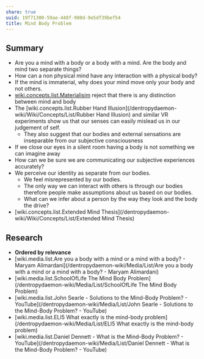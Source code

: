 ```yaml
---
share: true
uuid: 19f71300-59ae-448f-980d-9e5df39bef54
title: Mind Body Problem
---
```

## Summary

* Are you a mind with a body or a body with a mind. Are the body and mind two separate things?
* How can a non physical mind have any interaction with a physical body?
* If the mind is immaterial, why does your mind move only your body and not others.
* [wiki.concepts.list.Materialisim](/Materialists) reject that there is any distinction between mind and body
* The [wiki.concepts.list.Rubber Hand Illusion](/dentropydaemon-wiki/Wiki/Concepts/List/Rubber Hand Illusion) and similar VR experiments show us that our senses can easily mislead us in our judgement of self.
  * They also suggest that our bodies and external sensations are inseparable from our subjective consciousness
* If we close our eyes in a silent room having a body is not something we can imagine away
* How can we be sure we are communicating our subjective experiences accurately?
* We perceive our identity as separate from our bodies.
  * We feel misrepresented by our bodies.
  * The only way we can interact with others is through our bodies therefore people make assumptions about us based on our bodies.
  * What can we infer about a person by the way they look and the body the drive?
* [wiki.concepts.list.Extended Mind Thesis](/dentropydaemon-wiki/Wiki/Concepts/List/Extended Mind Thesis)

## Research

* **Ordered by relevance**
* [wiki.media.list.Are you a body with a mind or a mind with a body? - Maryam Alimardani](/dentropydaemon-wiki/Media/List/Are you a body with a mind or a mind with a body? - Maryam Alimardani)
* [wiki.media.list.SchoolOfLife The Mind Body Problem](/dentropydaemon-wiki/Media/List/SchoolOfLife The Mind Body Problem)
* [wiki.media.list.John Searle - Solutions to the Mind-Body Problem? - YouTube](/dentropydaemon-wiki/Media/List/John Searle - Solutions to the Mind-Body Problem? - YouTube)
* [wiki.media.list.ELI5 What exactly is the mind-body problem](/dentropydaemon-wiki/Media/List/ELI5 What exactly is the mind-body problem)
* [wiki.media.list.Daniel Dennett - What is the Mind-Body Problem? - YouTube](/dentropydaemon-wiki/Media/List/Daniel Dennett - What is the Mind-Body Problem? - YouTube)